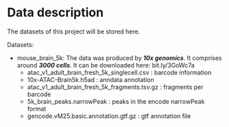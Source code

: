 # Data description

The datasets of this project will be stored here. 

Datasets:
- mouse_brain_5k: The data was produced by ***10x genomics***. It comprises around ***3000 cells***. It can be downloaded here: bit.ly/3GoWc7a
    - atac_v1_adult_brain_fresh_5k_singlecell.csv : barcode information
    - 10x-ATAC-Brain5k.h5ad : anndata annotation
    - atac_v1_adult_brain_fresh_5k_fragments.tsv.gz : fragments per barcode 
    - 5k_brain_peaks.narrowPeak : peaks in the encode narrowPeak format
    - gencode.vM25.basic.annotation.gtf.gz : gtf annotation file